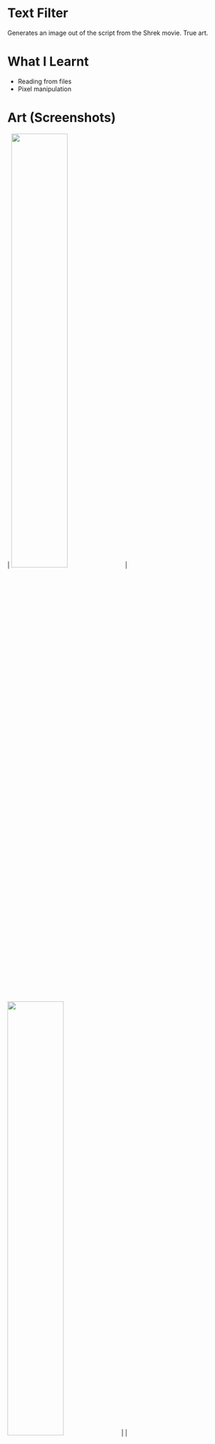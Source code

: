 # Text Filter
Generates an image out of the script from the Shrek movie. True art.

# What I Learnt
* Reading from files
* Pixel manipulation

# Art (Screenshots)
| <img src="https://user-images.githubusercontent.com/63420202/169604688-b3fc93da-47b4-44d2-9352-83d6f9de5ee2.jpg" style="width: 50%; ">  | <img src="https://user-images.githubusercontent.com/63420202/169604805-7bc447cf-1e98-4ac0-8456-770d48cc395f.jpg" style="width: 50%; "> |
| <img src="https://user-images.githubusercontent.com/63420202/169604728-823a7070-f8dc-48b7-8c91-182232dc1650.jpg" style="width: 50%; ">  | <img src="https://user-images.githubusercontent.com/63420202/169604734-a748359f-a7e3-4d7a-aff9-b56430d68800.jpg" style="width: 50%; "> |
| <img src="https://user-images.githubusercontent.com/63420202/169604728-823a7070-f8dc-48b7-8c91-182232dc1650.jpg" style="width: 50%; ">  | <img src="https://user-images.githubusercontent.com/63420202/169604734-a748359f-a7e3-4d7a-aff9-b56430d68800.jpg" style="width: 50%; "> |
| <img src="https://user-images.githubusercontent.com/63420202/169604753-6e3b4ea4-2b17-4565-908f-5ebb2c922c77.jpg" style="width: 50%; "> | <img src="https://user-images.githubusercontent.com/63420202/170634590-f5110d6c-cb85-4958-80e9-6375aa1817f5.jpg" style="width: 50%; "> |
| <img src="https://user-images.githubusercontent.com/63420202/169604776-89a2a167-798d-4a05-8b0c-f6907b0d9c14.jpg" style="width: 50%; "> | <img src="https://user-images.githubusercontent.com/63420202/169604836-b884943b-0595-4d41-88bb-97ebf3e44874.jpg" style="width: 50%; "> |
| <img src="https://user-images.githubusercontent.com/63420202/169604765-ce1facc4-31e0-4d0b-a262-d0abc17832a9.jpg" style="width: 50%;"> | <img src="https://user-images.githubusercontent.com/63420202/170634651-fe801cd3-1e30-4ce7-a989-7cc0db36b62d.jpg" style="width: 50%; "> |

